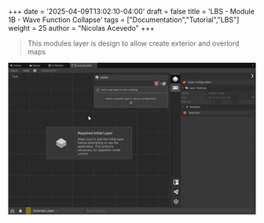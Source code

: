 +++
date = '2025-04-09T13:02:10-04:00'
draft = false
title = 'LBS - Module 1B - Wave Function Collapse'
tags = ["Documentation","Tutorial","LBS"]
weight = 25
author = "Nicolas Acevedo"
+++



> This modules layer is design to allow create exterior and overlord maps


![alt text](paso_01b_create_01.gif)



